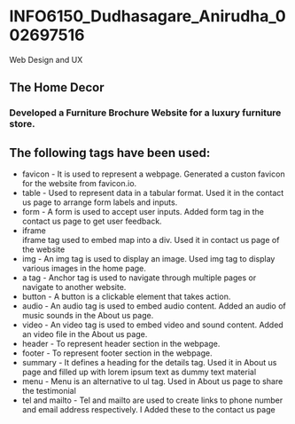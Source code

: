 # INFO6150_Dudhasagare_Anirudha_002697516
Web Design and UX 


<h2>The Home Decor</h2>
<h3>Developed a Furniture Brochure Website for a luxury furniture store.</h3>

<h2>The following tags have been used:</h2>
<ul>
    <li>favicon - It is used to represent a webpage. Generated a custon favicon for the website from favicon.io.</li>
    <li>table - Used to represent data in a tabular format. Used it in the contact us page to arrange form labels and inputs.</li>
    <li>form - A form is used to accept user inputs. Added form tag in the contact us page to get user feedback.</li>
    <li>iframe</li> iframe tag used to embed map into a div. Used it in contact us page of the website
    <li>img - An img tag is used to display an image. Used img tag to display various images in the home page.</li>
    <li> a tag - Anchor tag is used to navigate through multiple pages or navigate to another website. </li>
    <li>button - A button is a clickable element that takes action.</li>
    <li>audio - An audio tag is used to embed audio content. Added an audio of music sounds in the About us page.</li>
    <li>video - An video tag is used to embed video and sound content. Added an video file in the About us page.</li>
    <li>header - To represent header section in the webpage.</li>
    <li>footer - To represent footer section in the webpage.</li>
    <li>summary - It defines a heading for the details tag. Used it in About us page and filled up with lorem ipsum text as dummy text material</li>
    <li>menu - Menu is an alternative to ul tag. Used in About us page to share the testimonial</li>
    <li>tel and mailto - Tel and mailto are used to create links to phone number and email address respectively. I Added these to the contact us page</li>
    
</ul>

